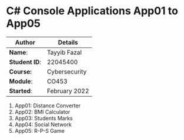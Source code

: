# C# Console Applications App01 to App05
| Author | Details |
| ---- | ---- |
**Name**: | Tayyib Fazal  |
**Student ID**: | 22045400 |
**Course:** | Cybersecurity |
**Module**: | CO453     |
**Started**: | February 2022 |    

1. App01: Distance Converter
2. App02: BMI Calculator
3. App03: Students Marks
4. App04: Social Network
5. App05: R-P-S Game
